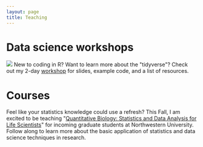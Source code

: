 ```yaml
---
layout: page
title: Teaching
---
```


# Data science workshops

![](https://www.google.com/url?sa=i&url=https%3A%2F%2Ftidyverse.tidyverse.org%2Freference%2Ftidyverse_logo.html&psig=AOvVaw3ZfnJcCA1tI97H7c0k25ZO&ust=1629260874182000&source=images&cd=vfe&ved=0CAsQjRxqFwoTCJjAw_Cbt_ICFQAAAAAdAAAAABAD) New to coding in R? Want to learn more about the "tidyverse"? Check out my 2-day [workshop](https://github.com/katiesevans/nuit_tidyverse) for slides, example code, and a list of resources.

# Courses

Feel like your statistics knowledge could use a refresh? This Fall, I am excited to be teaching "[Quantitative Biology: Statistics and Data Analysis for Life Scientists](https://github.com/katiesevans/IGP_biostatistics)" for incoming graduate students at Northwestern University. Follow along to learn more about the basic application of statistics and data science techniques in research.